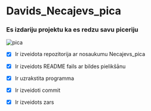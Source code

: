 # Davids_Necajevs_pica
### Es izdariju projektu ka es redzu savu piceriju
![pica](https://www.southernliving.com/thmb/3x3cJaiOvQ8-3YxtMQX0vvh1hQw=/1500x0/filters:no_upscale():max_bytes(150000):strip_icc()/2652401_QFSSL_SupremePizza_00072-d910a935ba7d448e8c7545a963ed7101.jpg)
- [x] Ir izveidota repozitorija ar nosaukumu Necajevs_pica
- [x] Ir izveidots README fails ar bildes pielikšānu
- [x] Ir uzrakstita  programma
- [x] Ir izveidoti commit
- [x] Ir izveidots zars


